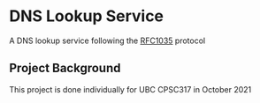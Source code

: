 # DNS Lookup Service
A DNS lookup service following the [RFC1035](https://www.ietf.org/rfc/rfc1035.txt) protocol
## Project Background
This project is done individually for UBC CPSC317 in October 2021